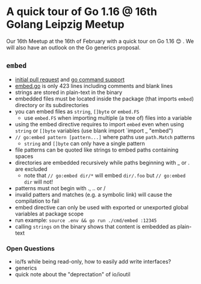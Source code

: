 # A quick tour of Go 1.16 @ 16th Golang Leipzig Meetup

Our 16th Meetup at the 16th of February with a quick tour on Go 1.16 :blush: .
We will also have an outlook on the Go generics proposal.

## `embed`

- [initial pull request](https://go-review.googlesource.com/c/go/+/243942) and [go command support](https://go-review.googlesource.com/c/go/+/243945)
- [embed.go](https://tip.golang.org/src/embed/embed.go) is only 423 lines including comments and blank lines
- strings are stored in plain-text in the binary
- embedded files must be located inside the package (that imports `embed`) directory or its subdirectories
- you can embed files as `string`, `[]byte` or `embed.FS`
  - use `embed.FS` when importing multiple (a tree of) files into a variable
- using the embed directive requires to import `embed` even when using `string` or `[]byte` variables (use blank import `import _ "embed")
- `// go:embed pattern [pattern...]` where paths use `path.Match` patterns
  - `string` and `[]byte` can only have a single pattern
- file patterns can be quoted like strings to embed paths containing spaces
- directories are embedded recursively while paths beginning with _ or . are excluded
  - note that `// go:embed dir/*` will embed `dir/.foo` but `// go:embed dir` will not!
- patterns must not begin with ., .. or /
- invalid patters and matches (e.g. a symbolic link) will cause the compilation to fail
- embed directive can only be used with exported or unexported global variables at package scope
- run example: `source .env && go run ./cmd/embed :12345`
- calling `strings` on the binary shows that content is embedded as plain-text

### Open Questions

- io/fs while being read-only, how to easily add write interfaces?
- generics
- quick note about the "deprectation" of io/ioutil
